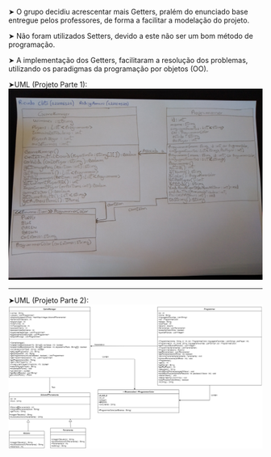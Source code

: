 ➤ O grupo decidiu acrescentar mais Getters, pralém do enunciado base entregue pelos professores, de forma a facilitar a modelação do projeto.

➤ Não foram utilizados Setters, devido a este não ser um bom método de programação.

➤ A implementação dos Getters, facilitaram a resolução dos problemas, utilizando os paradigmas da  programação por objetos (OO).


  ➤UML (Projeto Parte 1):
![](https://github.com/ricardocleto22006526/LP2-22006526-22004525/blob/master/UML%20-%20Projeto%20(LP2-Parte1).jpg)

-----------------------------------------------------------------------------------------------------------------------------------------------------------------------------------
 
 ➤UML (Projeto Parte 2):
![](https://github.com/ricardocleto22006526/LP2-22006526-22004525/blob/master/UML%20-%20Projeto%20(LP2-Parte2).png)
